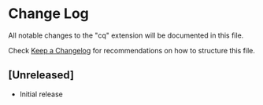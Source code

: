 # Change Log

All notable changes to the "cq" extension will be documented in this file.

Check [Keep a Changelog](http://keepachangelog.com/) for recommendations on how to structure this file.

## [Unreleased]

- Initial release